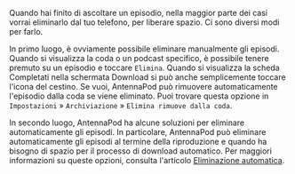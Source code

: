 Quando hai finito di ascoltare un episodio, nella maggior parte dei casi vorrai eliminarlo dal tuo telefono, per liberare spazio. Ci sono diversi modi per farlo.

In primo luogo, è ovviamente possibile eliminare manualmente gli episodi. Quando si visualizza la coda o un podcast specifico, è possibile tenere premuto su un episodio e toccare `Elimina`. Quando si visualizza la scheda Completati nella schermata Download si può anche semplicemente toccare l'icona del cestino. Se vuoi, AntennaPod può rimuovere automaticamente l'episodio dalla coda se viene eliminato. Puoi trovare questa opzione in `Impostazioni` » `Archiviazione` » `Elimina rimuove dalla coda`.

In secondo luogo, AntennaPod ha alcune soluzioni per eliminare automaticamente gli episodi. In particolare, AntennaPod può eliminare automaticamente gli episodi al termine della riproduzione e quando ha bisogno di spazio per il processo di download automatico. Per maggiori informazioni su queste opzioni, consulta l'articolo [Eliminazione automatica](/documentation/automation/deletion).
